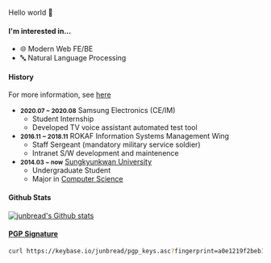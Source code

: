Hello world 👋

#### I'm interested in...

- 🌐 Modern Web FE/BE 
- 🔤 Natural Language Processing

#### History

For more information, see [here](https://junbread.win/about/)

- <small>**2020.07 ~ 2020.08**</small> Samsung Electronics (CE/IM)
  - Student Internship
  - Developed TV voice assistant automated test tool 
- <small>**2016.11 ~ 2018.11**</small> ROKAF Information Systems Management Wing
  - Staff Sergeant (mandatory military service soldier)
  - Intranet S/W development and maintenence
- <small>**2014.03 ~ now**</small> [Sungkyunkwan University](https://www.skku.edu/eng/)
  - Undergraduate Student
  - Major in [Computer Science](https://cs.skku.edu/en/)

#### Github Stats

[![junbread's Github stats](https://github-readme-stats.vercel.app/api?username=junbread)](https://github.com/anuraghazra/github-readme-stats)

#### [PGP Signature](https://keybase.io/junbread/pgp_keys.asc?fingerprint=a0e1219f2beb197689f7fb114a85a973bdcf6088)

```bash
curl https://keybase.io/junbread/pgp_keys.asc?fingerprint=a0e1219f2beb197689f7fb114a85a973bdcf6088 | gpg --import
```
